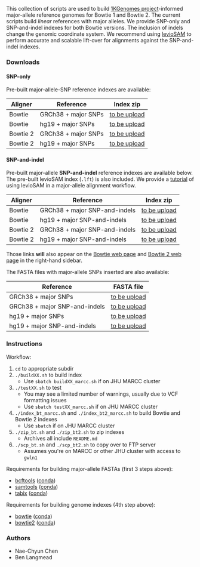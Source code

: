 This collection of scripts are used to build [1KGenomes project](http://www.internationalgenome.org)-informed major-allele reference genomes for Bowtie 1 and Bowtie 2.  The current scripts build *linear* references with major alleles. We provide SNP-only and SNP-and-indel indexes for both Bowtie versions. The inclusion of indels change the genomic coordinate system. We recommend using [levioSAM](https://github.com/alshai/levioSAM) to perform accurate and scalable lift-over for alignments against the SNP-and-indel indexes.

### Downloads

#### SNP-only 
Pre-built major-allele-SNP reference indexes are available:

| Aligner  | Reference                     | Index zip                                                            |
|----------|-------------------------------|----------------------------------------------------------------------|
| Bowtie   | GRCh38 + major SNPs           | [to be upload]()  |
| Bowtie   | hg19 + major SNPs             | [to be upload]()  |
| Bowtie 2 | GRCh38 + major SNPs           | [to be upload]()  |
| Bowtie 2 | hg19 + major SNPs             | [to be upload]()  |

#### SNP-and-indel

Pre-built major-allele **SNP-and-indel** reference indexes are available below.
The pre-built levioSAM index (`.lft`) is also included.
We provide a [tutorial](https://github.com/alshai/levioSAM/wiki/Alignment-with-variant-aware-reference-genomes) of using levioSAM in a major-allele alignment workflow.

| Aligner  | Reference                     | Index zip                                                            |
|----------|-------------------------------|----------------------------------------------------------------------|
| Bowtie   | GRCh38 + major SNP-and-indels | [to be upload]()  |
| Bowtie   | hg19 + major SNP-and-indels   | [to be upload]()  |
| Bowtie 2 | GRCh38 + major SNP-and-indels | [to be upload]()  |
| Bowtie 2 | hg19 + major SNP-and-indels   | [to be upload]()  |

Those links **will** also appear on the [Bowtie web page](http://bowtie-bio.sourceforge.net) and [Bowtie 2 web page](http://bowtie-bio.sourceforge.net/bowtie2) in the right-hand sidebar.

The FASTA files with major-allele SNPs inserted are also available:

| Reference                     | FASTA file                                                        |
|-------------------------------|-------------------------------------------------------------------|
| GRCh38 + major SNPs           | [to be upload]() |
| GRCh38 + major SNP-and-indels | [to be upload]() |
| hg19 + major SNPs             | [to be upload]() |
| hg19 + major SNP-and-indels   | [to be upload]() |

### Instructions

Workflow:

1. `cd` to appropriate subdir
2. `./buildXX.sh` to build index
    * Use `sbatch buildXX_marcc.sh` if on JHU MARCC cluster
3. `./testXX.sh` to test
    * You may see a limited number of warnings, usually due to VCF formatting issues
    * Use `sbatch testXX_marcc.sh` if on JHU MARCC cluster
4. `./index_bt_marcc.sh` and `./index_bt2_marcc.sh` to build Bowtie and Bowtie 2 indexes
    * Use `sbatch` if on JHU MARCC cluster
5. `./zip_bt.sh` and `./zip_bt2.sh` to zip indexes
    * Archives all include `README.md`
6. `./scp_bt.sh` and `./scp_bt2.sh` to copy over to FTP server
    * Assumes you're on MARCC or other JHU cluster with access to `gwln1`

Requirements for building major-allele FASTAs (first 3 steps above):

* [bcftools](https://samtools.github.io/bcftools/) ([conda](https://anaconda.org/bioconda/bcftools))
* [samtools](https://samtools.github.io) ([conda](https://anaconda.org/bioconda/samtools))
* [tabix](http://www.htslib.org/doc/tabix.html) ([conda](https://anaconda.org/bioconda/tabix))

Requirements for building genome indexes (4th step above):

* [bowtie](http://bowtie-bio.sourceforge.net) ([conda](https://anaconda.org/bioconda/bowtie))
* [bowtie2](http://bowtie-bio.sourceforge.net/bowtie2) ([conda](https://anaconda.org/bioconda/bowtie2))

### Authors

* Nae-Chyun Chen
* Ben Langmead

